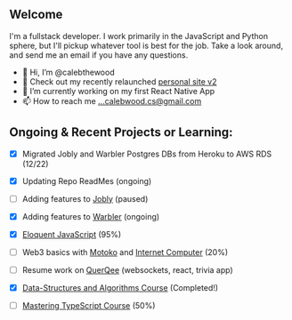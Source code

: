## Welcome
I'm a fullstack developer. I work primarily in the JavaScript and Python sphere, but I'll pickup whatever tool is best for the job. Take a look around, and send me an email if you have any questions.

- 👋 Hi, I’m @calebthewood
- 👀 Check out my recently relaunched [personal site v2](https://www.calebwood.dev/)
- 🌱 I’m currently working on my first React Native App
- 📫 How to reach me ...calebwood.cs@gmail.com

## Ongoing & Recent Projects or Learning:
- [x] Migrated Jobly and Warbler Postgres DBs from Heroku to AWS RDS (12/22)
- [x] Updating Repo ReadMes (ongoing)
- [ ] Adding features to [Jobly](https://github.com/calebthewood/jobly-frontend) (paused)
- [x] Adding features to [Warbler](https://github.com/calebthewood/flask-warbler) (ongoing)
- [x] [Eloquent JavaScript](https://github.com/calebthewood/eloquentJS) (95%)
- [ ] Web3 basics with [Motoko](https://internetcomputer.org/docs/current/developer-docs/build/cdks/motoko-dfinity/motoko/) and [Internet Computer](https://internetcomputer.org/) (20%)
- [ ] Resume work on [QuerQee](https://github.com/calebthewood/qq-front-end) (websockets, react, trivia app)
- [x] [Data-Structures and Algorithms Course](https://github.com/calebthewood/dsa-javascript/tree/main/JS-MasterClass) (Completed!)
- [ ] [Mastering TypeScript Course](https://github.com/calebthewood/TypeScriptCourse) (50%)


<!---
calebthewood/calebthewood is a ✨ special ✨ repository because its `README.md` (this file) appears on your GitHub profile.
You can click the Preview link to take a look at your changes.
--->
